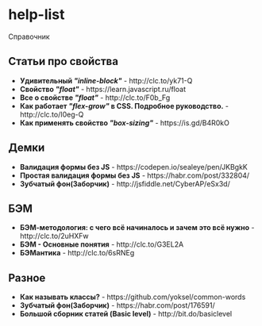 # help-list
Справочник
<h2>Статьи про свойства</h2>
<ul>
  <li><strong>Удивительный <em>"inline-block"</em></strong> - http://clc.to/yk71-Q</li>
  <li><strong>Свойство <em>"float"</em></strong> - https://learn.javascript.ru/float</li>
  <li><strong>Все о свойстве <em>"float"</em></strong> - http://clc.to/F0b_Fg</li>
  <li><strong>Как работает <em>"flex-grow"</em> в CSS. Подробное руководство.</strong> - http://clc.to/I0eg-Q</li>
  <li><strong>Как применять свойство <em>"box-sizing"</em></strong> - https://is.gd/B4R0kO</li>
</ul>

<h2>Демки</h2>
<ul>
  <li><strong>Валидация формы без JS</strong> - https://codepen.io/sealeye/pen/JKBgkK</li>
  <li><strong>Простая валидация формы без JS</strong> - https://habr.com/post/332804/</li>
  <li><strong>Зубчатый фон(Заборчик)</strong> - http://jsfiddle.net/CyberAP/eSx3d/</li>
</ul>

<h2>БЭМ</h2>
<ul>
  <li><strong>БЭМ-методология: с чего всё начиналось и зачем это всё нужно</strong> - http://clc.to/2uHXFw</li>
  <li><strong>БЭМ - Основные понятия</strong> - http://clc.to/G3EL2A</li>
  <li><strong>БЭМантика</strong> - http://clc.to/6sRNEg</li>
</ul>

<h2>Разное</h2>
<ul>
  <li><strong>Как называть классы?</strong> - https://github.com/yoksel/common-words</li>
  <li><strong>Зубчатый фон(Заборчик)</strong> - https://habr.com/post/176591/</li>
  <li><strong>Большой сборник статей (Basic level)</strong> - http://bit.do/basiclevel</li>
</ul>
